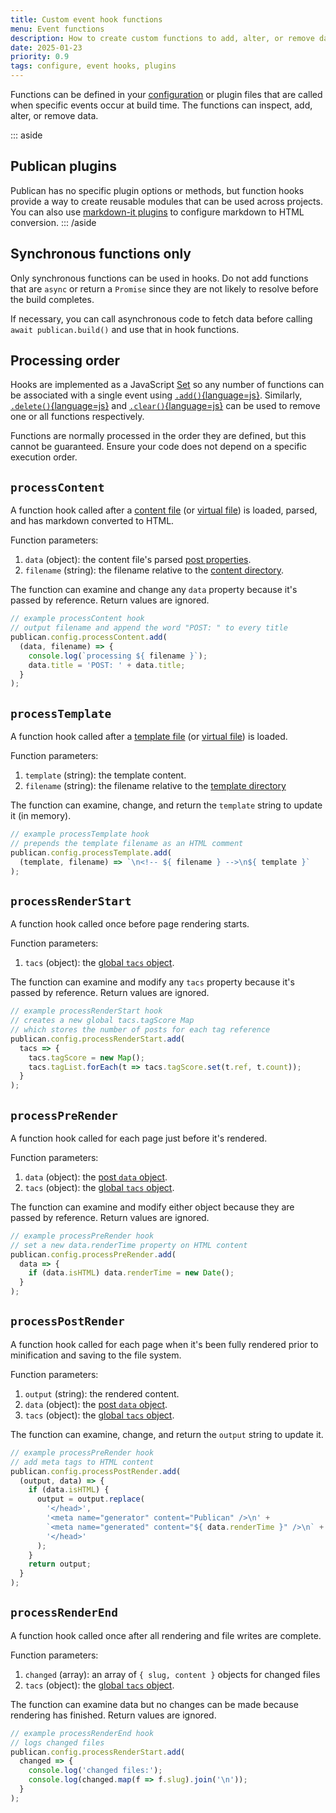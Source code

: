 ```yaml
---
title: Custom event hook functions
menu: Event functions
description: How to create custom functions to add, alter, or remove data when specific build events occur.
date: 2025-01-23
priority: 0.9
tags: configure, event hooks, plugins
---
```


Functions can be defined in your [configuration](--ROOT--docs/setup/configuration/) or plugin files that are called when specific events occur at build time. The functions can inspect, add, alter, or remove data.

::: aside
## Publican plugins

Publican has no specific plugin options or methods, but function hooks provide a way to create reusable modules that can be used across projects. You can also use [markdown-it plugins](--ROOT--docs/reference/publican-options/#use-markdownit-plugins) to configure markdown to HTML conversion.
::: /aside


## Synchronous functions only

Only synchronous functions can be used in hooks. Do not add functions that are `async` or return a `Promise` since they are not likely to resolve before the build completes.

If necessary, you can call asynchronous code to fetch data before calling `await publican.build()` and use that in hook functions.


## Processing order

Hooks are implemented as a JavaScript [Set](https://developer.mozilla.org/docs/Web/JavaScript/Reference/Global_Objects/Set) so any number of functions can be associated with a single event using [`.add()`{language=js}](https://developer.mozilla.org/docs/Web/JavaScript/Reference/Global_Objects/Set/add). Similarly, [`.delete()`{language=js}](https://developer.mozilla.org/docs/Web/JavaScript/Reference/Global_Objects/Set/delete) and [`.clear()`{language=js}](https://developer.mozilla.org/docs/Web/JavaScript/Reference/Global_Objects/Set/clear) can be used to remove one or all functions respectively.

Functions are normally processed in the order they are defined, but this cannot be guaranteed. Ensure your code does not depend on a specific execution order.


## `processContent`

A function hook called after a [content file](--ROOT--docs/setup/content/) (or [virtual file](--ROOT--docs/setup/content/#virtual-content-files)) is loaded, parsed, and has markdown converted to HTML.

Function parameters:

1. `data` (object): the content file's parsed [post properties](--ROOT--docs/reference/content-properties/#core-post-properties).
1. `filename` (string): the filename relative to the [content directory](--ROOT--docs/setup/content/#content-file-location).

The function can examine and change any `data` property because it's passed by reference. Return values are ignored.

```js
// example processContent hook
// output filename and append the word "POST: " to every title
publican.config.processContent.add(
  (data, filename) => {
    console.log(`processing ${ filename }`);
    data.title = 'POST: ' + data.title;
  }
);
```


## `processTemplate`

A function hook called after a [template file](--ROOT--docs/setup/templates/) (or [virtual file](--ROOT--docs/setup/templates/#virtual-template-files)) is loaded.

Function parameters:

1. `template` (string): the template content.
1. `filename` (string): the filename relative to the [template directory](--ROOT--docs/setup/templates/#template-file-location)

The function can examine, change, and return the `template` string to update it (in memory).

```js
// example processTemplate hook
// prepends the template filename as an HTML comment
publican.config.processTemplate.add(
  (template, filename) => `\n<!-- ${ filename } -->\n${ template }`
);
```


## `processRenderStart`

A function hook called once before page rendering starts.

Function parameters:

1. `tacs` (object): the [global `tacs` object](--ROOT--docs/reference/global-properties/).

The function can examine and modify any `tacs` property because it's passed by reference. Return values are ignored.

```js
// example processRenderStart hook
// creates a new global tacs.tagScore Map
// which stores the number of posts for each tag reference
publican.config.processRenderStart.add(
  tacs => {
    tacs.tagScore = new Map();
    tacs.tagList.forEach(t => tacs.tagScore.set(t.ref, t.count));
  }
);
```


## `processPreRender`

A function hook called for each page just before it's rendered.

Function parameters:

1. `data` (object): the [post `data` object](--ROOT--docs/reference/content-properties/#core-post-properties).
1. `tacs` (object): the [global `tacs` object](--ROOT--docs/reference/global-properties/).

The function can examine and modify either object because they are passed by reference. Return values are ignored.

```js
// example processPreRender hook
// set a new data.renderTime property on HTML content
publican.config.processPreRender.add(
  data => {
    if (data.isHTML) data.renderTime = new Date();
  }
);
```


## `processPostRender`

A function hook called for each page when it's been fully rendered prior to minification and saving to the file system.

Function parameters:

1. `output` (string): the rendered content.
1. `data` (object): the [post `data` object](--ROOT--docs/reference/content-properties/#core-post-properties).
1. `tacs` (object): the [global `tacs` object](--ROOT--docs/reference/global-properties/).

The function can examine, change, and return the `output` string to update it.

```js
// example processPreRender hook
// add meta tags to HTML content
publican.config.processPostRender.add(
  (output, data) => {
    if (data.isHTML) {
      output = output.replace(
        '</head>',
        '<meta name="generator" content="Publican" />\n' +
        `<meta name="generated" content="${ data.renderTime }" />\n` +
        '</head>'
      );
    }
    return output;
  }
);
```


## `processRenderEnd`

A function hook called once after all rendering and file writes are complete.

Function parameters:

1. `changed` (array): an array of `{ slug, content }` objects for changed files
1. `tacs` (object): the [global `tacs` object](--ROOT--docs/reference/global-properties/).

The function can examine data but no changes can be made because rendering has finished. Return values are ignored.

```js
// example processRenderEnd hook
// logs changed files
publican.config.processRenderStart.add(
  changed => {
    console.log('changed files:');
    console.log(changed.map(f => f.slug).join('\n'));
  }
);
```
